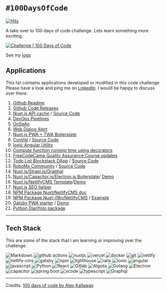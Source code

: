 # `#100DaysOfCode`
[![Hits](https://hits.seeyoufarm.com/api/count/incr/badge.svg?url=https%3A%2F%2Fgithub.com%2FMexsonFernandes%2F100DaysOfCode&count_bg=%2379C83D&title_bg=%23555555&icon=&icon_color=%23E7E7E7&title=hits&edge_flat=false)](https://hits.seeyoufarm.com)

A take over to 100 days of code challenge. Lets learn something more exciting.

[![Challenge | 100 Days of Code](https://img.shields.io/static/v1?label=Challenge&labelColor=384357&message=100%20Days%20of%20Code&color=00b4ee&style=for-the-badge&link=https://www.100daysofcode.com)](https://www.100daysofcode.com)

See my [logs](LOGS.md)

## Applications

This list contains applications developed or modified in this code challenge. Please have a look and ping me on [LinkedIn](https://www.linkedin.com/in/mexsonfernandes/). I would be happy to discuss over there.

1. [Github Readme](https://github.com/MexsonFernandes/MexsonFernandes)
2. [Github Code Releases](https://github.com/MexsonFernandes/100daysofcode/blob/master/.github/workflows/)
3. [Nuxt.js API cache](https://nuxt-ssr-api-cache.vercel.app/) / [Source Code](https://github.com/MexsonFernandes/nuxt-ssr-api-cache)
4. [DevOps Pipelines](https://github.com/MexsonFernandes/devops-pipelines)
5. [OnSeAn](https://github.com/RoboMx/OnSeAn)
6. [Web Dialog Alert](https://github.com/RoboMx/web-dialog-alert)
7. [Nuxt.js PWA + TWA Boilerplate](https://github.com/MexsonFernandes/nuxtjs-pwa-twa-boilerplate)
8. [ConVid](https://convid.robomx.tech) / [Source Code](https://gitlab.com/robomx/bbb-greenlight-ui)
9. [Ionic Angular Utility](https://github.com/MexsonFernandes/ionic.utils)
10. [Compute function running time using decorators](https://github.com/MexsonFernandes/func-time)
11. [FreeCodeCamp Quality Assurance Course updates](https://github.com/MexsonFernandes/freecodecamp-quality-assurance)
12. [Todo List Blockstack DApp](https://blockstack-todo-dapp.netlify.app/) / [Source Code](https://github.com/MexsonFernandes/blockstack-todos)
13. [RoboMx Community](https://robomx.tech/) / [Source Code](https://gitlab.com/robomx/community)
14. [Nuxt.js/Strapi.js/Graphql](https://github.com/MexsonFernandes/nuxtjs-strapi-graphql-apollo-ssr)
15. [Nuxt.js/Capacitor.js/Electron.js Boilerplate](https://github.com/MexsonFernandes/nuxt-capacitor-app)/ [Demo](https://nuxt-capacitor-app.vercel.app/)
16. [Nuxt.js/NetlifyCMS Template](https://github.com/MexsonFernandes/nuxt-netlify-doc/)/[Demo](https://nuxt-cms-content-doc.netlify.app/admin)
17. [Nuxt.js SEO helper](https://github.com/MexsonFernandes/nuxt-seo-helper)
18. [NPM Package Nuxt/NetlifyCMS doc](https://www.npmjs.com/package/create-nuxt-netlify-cms-docs)
19. [NPM Package Nuxt-i18n/NetlifyCMS](https://github.com/RoboMx/nuxt-i18n-netlify-cms) / [Example](https://github.com/MexsonFernandes/nuxt-i18n-netlify-cms-example)
20. [Gatsby PWA starter](https://github.com/MexsonFernandes/gatsby-pwa-starter) / [Demo](https://gatsby-pwa-starter.robomx.vercel.app/)
21. [Python DjanYolo package](https://github.com/RoboMx/djanyolo)
---

## Tech Stack

This are some of the stack that I am learning or improving over the challenge.

<p>
    <img alt="Markdown" src="https://img.shields.io/badge/Markdown-000?logo=markdown&logoColor=white">
    <img alt="github actions" src="https://img.shields.io/badge/-Github_Actions-256dde?logo=github-actions&logoColor=white" />
    <img alt="nuxtjs" src="https://img.shields.io/badge/-Nuxt.js-41b883?logo=nuxt.js&logoColor=white" />
    <img alt="vercel" src="https://img.shields.io/badge/-Vercel-000?logo=vercel&logoColor=white"/>
    <img alt="docker" src="https://img.shields.io/badge/-Docker-2580f7?logo=docker&logoColor=white"/>
    <img alt="git" src="https://img.shields.io/badge/-Git-F1502F?logo=git&logoColor=white"/>
    <img alt="netlify" src="https://img.shields.io/badge/-Netlify-white?logo=netlify&logoColor=39adbb"/>
    <img alt="netlify-cms" src="https://img.shields.io/badge/-Netlify CMS-000?logo=netlify&logoColor=c3f249"/>
    <img alt="gatsby" src="https://img.shields.io/badge/-Gatsby-fff?logo=gatsby&logoColor=542c85"/>
    <img alt="npm" src="https://img.shields.io/badge/-NPM-CB3837?logo=npm&logoColor=white" />
    <img alt="lighthouse" src="https://img.shields.io/badge/-Lighthouse-2F4DF7?logo=lighthouse&logoColor=white" />
    <img alt="rails" src="https://img.shields.io/badge/-Ruby on Rails-CC0000?logo=ruby&logoColor=white" />
    <img alt="ionic" src="https://img.shields.io/badge/-Ionic-4586f7?logo=ionic&logoColor=white" />
    <img alt="angular" src="https://img.shields.io/badge/-Angular-d82d2f?logo=angular&logoColor=white" />
    <img alt="javascript" src="https://img.shields.io/badge/-JavaScript-F0DB4F?logo=javascript&logoColor=white" />
    <img alt="Python" src="https://img.shields.io/badge/-Python-306998?logo=python&logoColor=white" />
    <img alt="React" src="https://img.shields.io/badge/-React-000?logo=react&logoColor=61DBFB" />
    <img alt="Gitlab" src="https://img.shields.io/badge/-Gitlab-000?logo=gitlab&logoColor=61DBFB" />
    <img alt="Algolia" src="https://img.shields.io/badge/-Algolia-fff?logo=algolia&logoColor=61DBFB" />
    <img alt="Golang" src="https://img.shields.io/badge/-Golang-fff?logo=go&logoColor=29beb0" />
    <img alt="Electron" src="https://img.shields.io/badge/-Electron-a4e5f0?logo=electron&logoColor=fff" /> 
    <img alt="capacitor" src="https://img.shields.io/badge/-Capacitor.js-55b6f7?logo=capacitor&logoColor=white" />
    <img alt="spring boot" src="https://img.shields.io/badge/-Spring Boot-6aad3d?logo=spring&logoColor=white" />
    <img alt="xcode" src="https://img.shields.io/badge/-Xcode-008bf5?logo=xcode&logoColor=white" />
    <img alt="typescript" src="https://img.shields.io/badge/-TypeScript-2f74c0?logo=typescript&logoColor=white" />
    <img alt="Graphql" src="https://img.shields.io/badge/-Graphql-white?logo=graphql&logoColor=f73e7d"/>
 </p>
 
--------------
Credits: [100 days of code by Alex Kallaway](https://github.com/kallaway/100-days-of-code)
